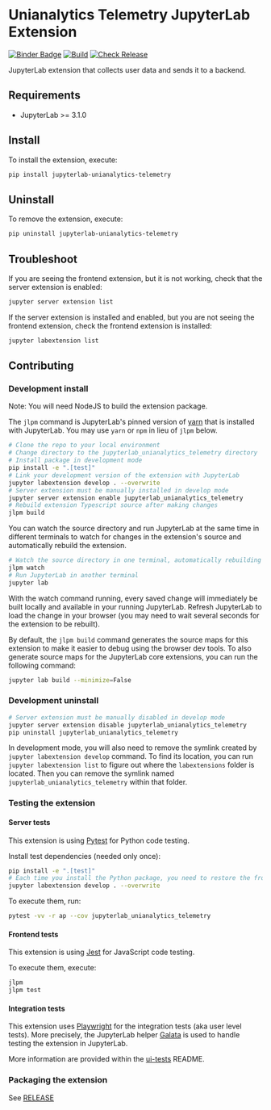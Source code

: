 # Unianalytics Telemetry JupyterLab Extension

[![Binder Badge](https://github.com/chili-epfl/jupyter-dashboard-send-extension/actions/workflows/binder-on-pr.yml/badge.svg)](https://github.com/chili-epfl/jupyter-dashboard-send-extension/actions/workflows/binder-on-pr.yml)
[![Build](https://github.com/chili-epfl/jupyter-dashboard-send-extension/actions/workflows/build.yml/badge.svg)](https://github.com/chili-epfl/jupyter-dashboard-send-extension/actions/workflows/build.yml)
[![Check Release](https://github.com/chili-epfl/jupyter-dashboard-send-extension/actions/workflows/check-release.yml/badge.svg)](https://github.com/chili-epfl/jupyter-dashboard-send-extension/actions/workflows/check-release.yml)

JupyterLab extension that collects user data and sends it to a backend.

## Requirements

- JupyterLab >= 3.1.0

## Install

To install the extension, execute:

```bash
pip install jupyterlab-unianalytics-telemetry
```

## Uninstall

To remove the extension, execute:

```bash
pip uninstall jupyterlab-unianalytics-telemetry
```

## Troubleshoot

If you are seeing the frontend extension, but it is not working, check
that the server extension is enabled:

```bash
jupyter server extension list
```

If the server extension is installed and enabled, but you are not seeing
the frontend extension, check the frontend extension is installed:

```bash
jupyter labextension list
```

## Contributing

### Development install

Note: You will need NodeJS to build the extension package.

The `jlpm` command is JupyterLab's pinned version of
[yarn](https://yarnpkg.com/) that is installed with JupyterLab. You may use
`yarn` or `npm` in lieu of `jlpm` below.

```bash
# Clone the repo to your local environment
# Change directory to the jupyterlab_unianalytics_telemetry directory
# Install package in development mode
pip install -e ".[test]"
# Link your development version of the extension with JupyterLab
jupyter labextension develop . --overwrite
# Server extension must be manually installed in develop mode
jupyter server extension enable jupyterlab_unianalytics_telemetry
# Rebuild extension Typescript source after making changes
jlpm build
```

You can watch the source directory and run JupyterLab at the same time in different terminals to watch for changes in the extension's source and automatically rebuild the extension.

```bash
# Watch the source directory in one terminal, automatically rebuilding when needed
jlpm watch
# Run JupyterLab in another terminal
jupyter lab
```

With the watch command running, every saved change will immediately be built locally and available in your running JupyterLab. Refresh JupyterLab to load the change in your browser (you may need to wait several seconds for the extension to be rebuilt).

By default, the `jlpm build` command generates the source maps for this extension to make it easier to debug using the browser dev tools. To also generate source maps for the JupyterLab core extensions, you can run the following command:

```bash
jupyter lab build --minimize=False
```

### Development uninstall

```bash
# Server extension must be manually disabled in develop mode
jupyter server extension disable jupyterlab_unianalytics_telemetry
pip uninstall jupyterlab_unianalytics_telemetry
```

In development mode, you will also need to remove the symlink created by `jupyter labextension develop`
command. To find its location, you can run `jupyter labextension list` to figure out where the `labextensions`
folder is located. Then you can remove the symlink named `jupyterlab_unianalytics_telemetry` within that folder.

### Testing the extension

#### Server tests

This extension is using [Pytest](https://docs.pytest.org/) for Python code testing.

Install test dependencies (needed only once):

```sh
pip install -e ".[test]"
# Each time you install the Python package, you need to restore the front-end extension link
jupyter labextension develop . --overwrite
```

To execute them, run:

```sh
pytest -vv -r ap --cov jupyterlab_unianalytics_telemetry
```

#### Frontend tests

This extension is using [Jest](https://jestjs.io/) for JavaScript code testing.

To execute them, execute:

```sh
jlpm
jlpm test
```

#### Integration tests

This extension uses [Playwright](https://playwright.dev/docs/intro) for the integration tests (aka user level tests).
More precisely, the JupyterLab helper [Galata](https://github.com/jupyterlab/jupyterlab/tree/master/galata) is used to handle testing the extension in JupyterLab.

More information are provided within the [ui-tests](./ui-tests/README.md) README.

### Packaging the extension

See [RELEASE](RELEASE.md)
